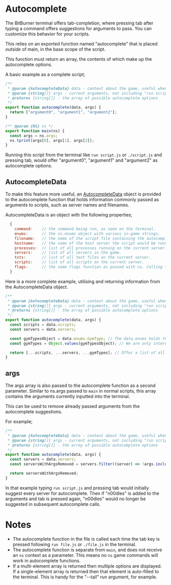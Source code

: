 # Autocomplete

The BitBurner terminal offers tab-completion, where pressing tab after typing a command offers suggestions for arguments to pass. You can customize this behavior for your scripts.

This relies on an exported function named "autocomplete" that is placed _outside_ of main, in the base scope of the script.

This function must return an array, the contents of which make up the autocomplete options.

A basic example as a complete script;

```javascript
/**
 * @param {AutocompleteData} data - context about the game, useful when autocompleting
 * @param {string[]} args - current arguments, not including "run script.js"
 * @returns {string[]} - the array of possible autocomplete options
 */
export function autocomplete(data, args) {
  return ["argument0", "argument1", "argument2"];
}

/** @param {NS} ns */
export function main(ns) {
  const args = ns.args;
  ns.tprint(args[0], args[1], args[2]);
}
```

Running this script from the terminal like `run script.js` or `./script.js` and pressing tab, would offer "argument0", "argument1" and "argument2" as autocomplete options.

## AutocompleteData

To make this feature more useful, an [AutocompleteData](https://github.com/bitburner-official/bitburner-src/blob/stable/markdown/bitburner.autocompletedata.md) object is provided to the autocomplete function that holds information commonly passed as arguments to scripts, such as server names and filenames.

AutocompleteData is an object with the following properties;

```javascript
  {
    command:    // the command being run, as seen on the terminal.
    enums:      // the ns.enums object with various in-game strings.
    filename:   // the name of the script file containing the autocomplete function.
    hostname:   // the name of the host server the script would be running on.
    processes:  // list of all processes running on the current server.
    servers:    // list of all servers in the game.
    txts:       // list of all text files on the current server.
    scripts:    // list of all scripts on the current server.
    flags:      // the same flags function as passed with ns. Calling this function adds all the flags as autocomplete arguments.
  }
```

Here is a more complete example, utilising and returning information from the AutocompleteData object.

```javascript
/**
 * @param {AutocompleteData} data - context about the game, useful when autocompleting
 * @param {string[]} args - current arguments, not including "run script.js"
 * @returns {string[]} - the array of possible autocomplete options
 */
export function autocomplete(data, args) {
  const scripts = data.scripts;
  const servers = data.servers;

  const gymTypesObject = data.enums.GymType; // The data.enums holds the enum information as objects.
  const gymTypes = Object.values(gymTypesObject); // We are only interested in the string values from the enums object.

  return [...scripts, ...servers, ...gymTypes]; // Offer a list of all servers, all scripts on the current server, and gym jobs ("str", "agi" etc) as autocomplete options.
}
```

## args

The args array is also passed to the autocomplete function as a second parameter. Similar to ns.args passed to `main` in normal scripts, this array contains the arguments currently inputted into the terminal.

This can be used to remove already passed arguments from the autocomplete suggestions.

For example;

```javascript
/**
 * @param {AutocompleteData} data - context about the game, useful when autocompleting
 * @param {string[]} args - current arguments, not including "run script.js"
 * @returns {string[]} - the array of possible autocomplete options
 */
export function autocomplete(data, args) {
  const servers = data.servers;
  const serversWithArgsRemoved = servers.filter((server) => !args.includes(server));

  return serversWithArgsRemoved;
}
```

In that example typing `run script.js` and pressing tab would initially suggest every server for autocomplete. Then if "n00dles" is added to the arguments and tab is pressed again, "n00dles" would no longer be suggested in subsequent autocomplete calls.

# Notes

- The autocomplete function in the file is called each time the tab key is pressed following `run file.js` or `./file.js` in the terminal.
- The autocomplete function is separate from `main`, and does not receive an `ns` context as a parameter. This means no `ns` game commands will work in autocomplete functions.
- If a multi-element array is returned then multiple options are displayed. If a single-element array is returned then that element is auto-filled to the terminal. This is handy for the "--tail" run argument, for example.

